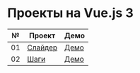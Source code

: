 # Проекты на Vue.js 3

| №  | Проект                                                                                   | Демо                                              |
| -- | ---------------------------------------------------------------------------------------- | ------------------------------------------------- |
| 01 | [Слайдер](https://github.com/inteltone/Vue.js-3-projects/tree/master/01-expanding-cards) | [Демо](https://inteltone.ru/vue/expanding-cards/) |
| 02 | [Шаги](https://github.com/inteltone/Vue.js-3-projects/tree/master/02-progress-steps)     | [Демо](https://inteltone.ru/vue/progress-steps/)  |

